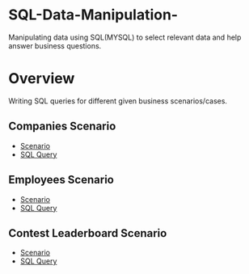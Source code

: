 # SQL-Data-Manipulation-
Manipulating data using SQL(MYSQL) to select relevant data and help answer business questions. 
# Overview
Writing SQL queries for different given business scenarios/cases.

## Companies Scenario
- [Scenario](https://github.com/mrMartinManyaka/SQL-Data-Manipulation-/blob/main/companyScenario.PNG)
- [SQL Query](https://github.com/mrMartinManyaka/SQL-Data-Manipulation-/blob/main/companyquery.PNG)

## Employees Scenario
- [Scenario](https://github.com/mrMartinManyaka/SQL-Data-Manipulation-/blob/main/employeeScenario.PNG)
- [SQL Query](https://github.com/mrMartinManyaka/SQL-Data-Manipulation-/blob/main/employeeQuery.PNG)

## Contest Leaderboard Scenario
- [Scenario](https://github.com/mrMartinManyaka/SQL-Data-Manipulation-/blob/main/constestScenario.PNG)
- [SQL Query]()
